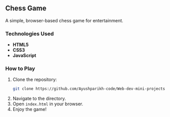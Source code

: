 
## Chess Game

A simple, browser-based chess game for entertainment.

### Technologies Used
- **HTML5**
- **CSS3**
- **JavaScript**

### How to Play
1. Clone the repository:
   ```bash
   git clone https://github.com/Ayushparikh-code/Web-dev-mini-projects.git
   ```
2. Navigate to the directory.
3. Open `index.html` in your browser.
4. Enjoy the game!
